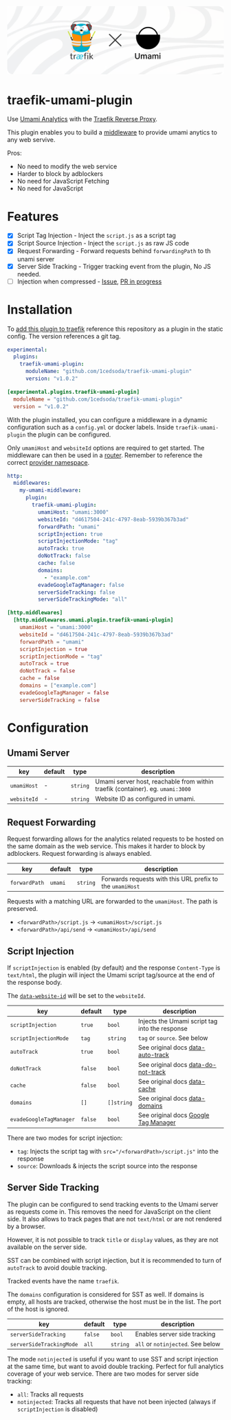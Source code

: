 ![Traefik with Umami traefik-umami-plugin](.assets/traefik-x-umami.png)

# traefik-umami-plugin

Use [Umami Analytics](https://umami.is) with the [Traefik Reverse Proxy](https://traefik.io/traefik/).

This plugin enables you to build a [middleware](https://doc.traefik.io/traefik/middlewares/overview/) to provide umami anytics to any web servive.

Pros:
- No need to modify the web service
- Harder to block by adblockers
- No need for JavaScript Fetching
- No need for JavaScript

# Features
- [X] Script Tag Injection - Inject the `script.js` as a script tag
- [X] Script Source Injection - Inject the `script.js` as raw JS code
- [X] Request Forwarding - Forward requests behind `forwardingPath` to th unami server
- [X] Server Side Tracking - Trigger tracking event from the plugin, No JS needed.
- [ ] Injection when compressed - [Issue](https://github.com/1cedsoda/traefik-umami-plugin/issues/2), [PR in progress](https://github.com/1cedsoda/traefik-umami-plugin/pull/3)

# Installation
To [add this plugin to traefik](https://plugins.traefik.io/install) reference this repository as a plugin in the static config.
The version references a git tag.

```yaml
experimental:
  plugins:
    traefik-umami-plugin:
      moduleName: "github.com/1cedsoda/traefik-umami-plugin"
      version: "v1.0.2" 
```
```toml
[experimental.plugins.traefik-umami-plugin]
  moduleName = "github.com/1cedsoda/traefik-umami-plugin"
  version = "v1.0.2"
```
With the plugin installed, you can configure a middleware in a dynamic configuration such as a `config.yml` or docker labels.
Inside `traefik-umami-plugin` the plugin can be configured.

Only `umamiHost` and `websiteId` options are required to get started.
The middleware can then be used in a [router](https://doc.traefik.io/traefik/routing/routers/#middlewares_1). Remember to reference the correct [provider namespace](https://doc.traefik.io/traefik/providers/overview/#provider-namespace).


```yaml
http:
  middlewares:
    my-umami-middleware:
      plugin:
        traefik-umami-plugin:
          umamiHost: "umami:3000"
          websiteId: "d4617504-241c-4797-8eab-5939b367b3ad"
          forwardPath: "umami"
          scriptInjection: true
          scriptInjectionMode: "tag"
          autoTrack: true
          doNotTrack: false
          cache: false
          domains:
            - "example.com"
          evadeGoogleTagManager: false
          serverSideTracking: false
          serverSideTrackingMode: "all"
```
```toml
[http.middlewares]
  [http.middlewares.umami.plugin.traefik-umami-plugin]
    umamiHost = "umami:3000"
    websiteId = "d4617504-241c-4797-8eab-5939b367b3ad"
    forwardPath = "umami"
    scriptInjection = true
    scriptInjectionMode = "tag"
    autoTrack = true
    doNotTrack = false
    cache = false
    domains = ["example.com"]
    evadeGoogleTagManager = false
    serverSideTracking = false
```

# Configuration
## Umami Server

| key         | default | type     | description                                                                    |
| ----------- | ------- | -------- | ------------------------------------------------------------------------------ |
| `umamiHost` | -       | `string` | Umami server host, reachable from within traefik (container). eg. `umami:3000` |
| `websiteId` | -       | `string` | Website ID as configured in umami.                                             |


## Request Forwarding

Request forwarding allows for the analytics related requests to be hosted on the same domain as the web service. This makes it harder to block by adblockers.
Request forwarding is always enabled.

| key           | default | type     | description                                               |
| ------------- | ------- | -------- | --------------------------------------------------------- |
| `forwardPath` | `umami` | `string` | Forwards requests with this URL prefix to the `umamiHost` |

Requests with a matching URL are forwarded to the `umamiHost`. The path is preserved.

- `<forwardPath>/script.js` -> `<umamiHost>/script.js`
- `<forwardPath>/api/send` -> `<umamiHost>/api/send`

## Script Injection

If `scriptInjection` is enabled (by default) and the response `Content-Type` is `text/html`, the plugin will inject the Umami script tag/source at the end of the response body.

The [`data-website-id`](https://umami.is/docs/tracker-configuration#data-domains) will be set to the `websiteId`.

| key                     | default | type       | description                                                                                          |
| ----------------------- | ------- | ---------- | ---------------------------------------------------------------------------------------------------- |
| `scriptInjection`       | `true`  | `bool`     | Injects the Umami script tag into the response                                                       |
| `scriptInjectionMode`   | `tag`   | `string`   | `tag` or `source`. See below                                                                         |
| `autoTrack`             | `true`  | `bool`     | See original docs [data-auto-track](https://umami.is/docs/tracker-configuration#data-host-url)       |
| `doNotTrack`            | `false` | `bool`     | See original docs [data-do-not-track](https://umami.is/docs/tracker-configuration#data-do-not-track) |
| `cache`                 | `false` | `bool`     | See original docs [data-cache](https://umami.is/docs/tracker-configuration#data-cache)               |
| `domains`               | `[]`    | `[]string` | See original docs [data-domains](https://umami.is/docs/tracker-configuration#data-domains)           |
| `evadeGoogleTagManager` | `false` | `bool`     | See original docs [Google Tag Manager](https://umami.is/docs/tracker-configuration)                  |

There are two modes for script injection:
- `tag`: Injects the script tag with `src="/<forwardPath>/script.js"` into the response
- `source`: Downloads & injects the script source into the response

## Server Side Tracking

The plugin can be configured to send tracking events to the Umami server as requests come in. This removes the need for JavaScript on the client side.
It also allows to track pages that are not `text/html` or are not rendered by a browser.

However, it is not possible to track `title` or `display` values, as they are not available on the server side.

SST can be combined with script injection, but it is recommended to turn of `autoTrack` to avoid double tracking.

Tracked events have the name `traefik`.

The `domains` configuration is considered for SST as well. If domains is empty, all hosts are tracked, otherwise the host must be in the list. The port of the host is ignored.

| key                      | default | type     | description                       |
| ------------------------ | ------- | -------- | --------------------------------- |
| `serverSideTracking`     | `false` | `bool`   | Enables server side tracking      |
| `serverSideTrackingMode` | `all`   | `string` | `all` or `notinjected`. See below |

The mode `notinjected` is useful if you want to use SST and script injection at the same time, but want to avoid double tracking. Perfect for full analytics coverage of your web service.
There are two modes for server side tracking:
- `all`: Tracks all requests
- `notinjected`: Tracks all requests that have not been injected (always if `scriptInjection` is disabled)
